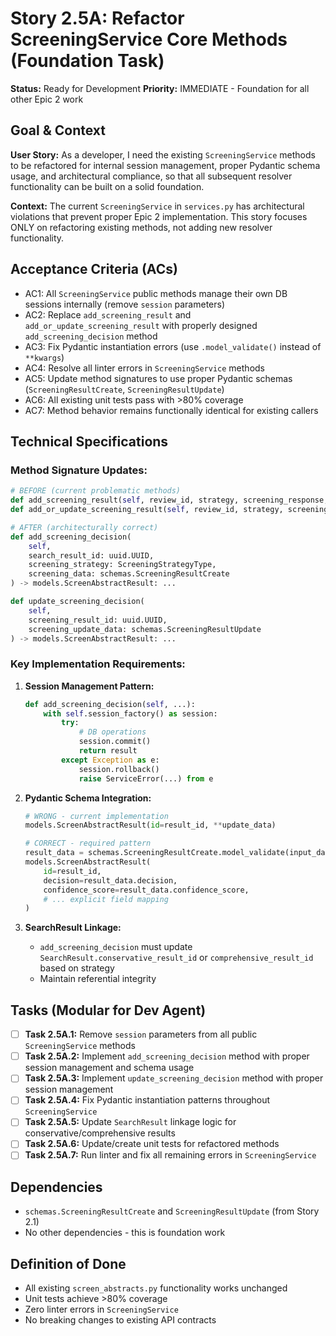 # Story 2.5A: Refactor ScreeningService Core Methods (Foundation Task)

**Status:** Ready for Development
**Priority:** IMMEDIATE - Foundation for all other Epic 2 work

## Goal & Context

**User Story:** As a developer, I need the existing `ScreeningService` methods to be refactored for internal session management, proper Pydantic schema usage, and architectural compliance, so that all subsequent resolver functionality can be built on a solid foundation.

**Context:** The current `ScreeningService` in `services.py` has architectural violations that prevent proper Epic 2 implementation. This story focuses ONLY on refactoring existing methods, not adding new resolver functionality.

## Acceptance Criteria (ACs)

- AC1: All `ScreeningService` public methods manage their own DB sessions internally (remove `session` parameters)
- AC2: Replace `add_screening_result` and `add_or_update_screening_result` with properly designed `add_screening_decision` method
- AC3: Fix Pydantic instantiation errors (use `.model_validate()` instead of `**kwargs`)
- AC4: Resolve all linter errors in `ScreeningService` methods
- AC5: Update method signatures to use proper Pydantic schemas (`ScreeningResultCreate`, `ScreeningResultUpdate`)
- AC6: All existing unit tests pass with >80% coverage
- AC7: Method behavior remains functionally identical for existing callers

## Technical Specifications

### **Method Signature Updates:**

```python
# BEFORE (current problematic methods)
def add_screening_result(self, review_id, strategy, screening_response, ...): ...
def add_or_update_screening_result(self, review_id, strategy, screening_response, ...): ...

# AFTER (architecturally correct)  
def add_screening_decision(
    self, 
    search_result_id: uuid.UUID, 
    screening_strategy: ScreeningStrategyType, 
    screening_data: schemas.ScreeningResultCreate
) -> models.ScreenAbstractResult: ...

def update_screening_decision(
    self, 
    screening_result_id: uuid.UUID, 
    screening_update_data: schemas.ScreeningResultUpdate
) -> models.ScreenAbstractResult: ...
```

### **Key Implementation Requirements:**

1. **Session Management Pattern:**
   ```python
   def add_screening_decision(self, ...):
       with self.session_factory() as session:
           try:
               # DB operations
               session.commit()
               return result
           except Exception as e:
               session.rollback() 
               raise ServiceError(...) from e
   ```

2. **Pydantic Schema Integration:**
   ```python
   # WRONG - current implementation
   models.ScreenAbstractResult(id=result_id, **update_data)
   
   # CORRECT - required pattern
   result_data = schemas.ScreeningResultCreate.model_validate(input_data)
   models.ScreenAbstractResult(
       id=result_id,
       decision=result_data.decision,
       confidence_score=result_data.confidence_score,
       # ... explicit field mapping
   )
   ```

3. **SearchResult Linkage:**
   - `add_screening_decision` must update `SearchResult.conservative_result_id` or `comprehensive_result_id` based on strategy
   - Maintain referential integrity

## Tasks (Modular for Dev Agent)

- [ ] **Task 2.5A.1:** Remove `session` parameters from all public `ScreeningService` methods
- [ ] **Task 2.5A.2:** Implement `add_screening_decision` method with proper session management and schema usage
- [ ] **Task 2.5A.3:** Implement `update_screening_decision` method with proper session management
- [ ] **Task 2.5A.4:** Fix Pydantic instantiation patterns throughout `ScreeningService`
- [ ] **Task 2.5A.5:** Update `SearchResult` linkage logic for conservative/comprehensive results
- [ ] **Task 2.5A.6:** Update/create unit tests for refactored methods
- [ ] **Task 2.5A.7:** Run linter and fix all remaining errors in `ScreeningService`

## Dependencies

- `schemas.ScreeningResultCreate` and `ScreeningResultUpdate` (from Story 2.1)
- No other dependencies - this is foundation work

## Definition of Done

- All existing `screen_abstracts.py` functionality works unchanged
- Unit tests achieve >80% coverage
- Zero linter errors in `ScreeningService`
- No breaking changes to existing API contracts
